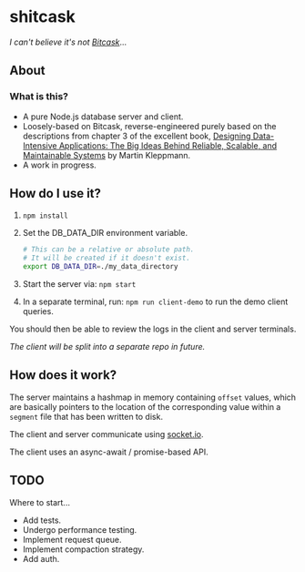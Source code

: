 # shitcask

_I can't believe it's not [Bitcask](https://en.wikipedia.org/wiki/Bitcask)_...

## About

### What is this?

- A pure Node.js database server and client.
- Loosely-based on Bitcask, reverse-engineered purely based on the descriptions from chapter 3 of the excellent book, [Designing Data-Intensive Applications: The Big Ideas Behind Reliable, Scalable, and Maintainable Systems](https://www.amazon.co.uk/Designing-Data-Intensive-Applications-Reliable-Maintainable/dp/1449373321) by Martin Kleppmann.
- A work in progress.

## How do I use it?

1. `npm install`
2. Set the DB_DATA_DIR environment variable.

   ```sh
   # This can be a relative or absolute path.
   # It will be created if it doesn't exist.
   export DB_DATA_DIR=./my_data_directory
   ```

3. Start the server via: `npm start`
4. In a separate terminal, run: `npm run client-demo` to run the demo client queries.

You should then be able to review the logs in the client and server terminals.

_The client will be split into a separate repo in future._

## How does it work?

The server maintains a hashmap in memory containing `offset` values,
which are basically pointers to the location of the corresponding value within a `segment` file that has been written to disk.

The client and server communicate using [socket.io](https://www.npmjs.com/package/socket.io).

The client uses an async-await / promise-based API.

## TODO

Where to start...

- Add tests.
- Undergo performance testing.
- Implement request queue.
- Implement compaction strategy.
- Add auth.

